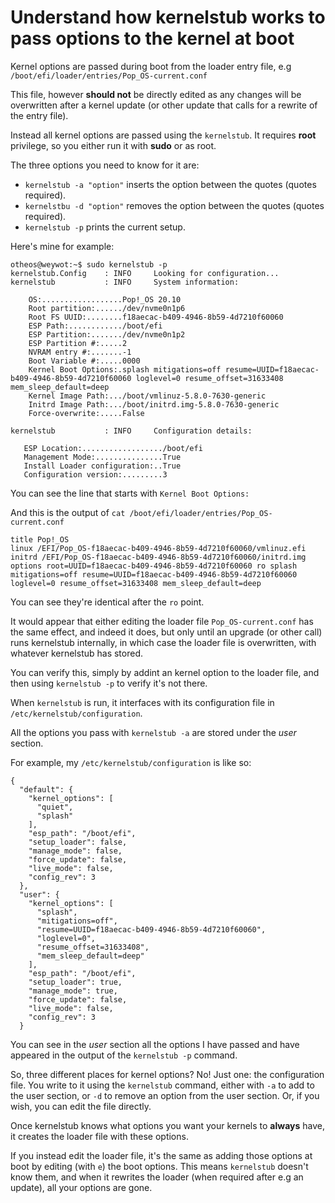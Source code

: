 # Understand how kernelstub works to pass options to the kernel at boot

Kernel options are passed during boot from the loader entry file, e.g ```/boot/efi/loader/entries/Pop_OS-current.conf```

This file, however **should not** be directly edited as any changes will be overwritten after a kernel update (or other update that calls for a rewrite of the entry file).

Instead all kernel options are passed using the ```kernelstub```. It requires **root** privilege, so you either run it with **sudo** or as root.

The three options you need to know for it are:

* ```kernelstub -a "option"``` inserts the option between the quotes (quotes required).
* ```kernelstbu -d "option"``` removes the option between the quotes (quotes required).
* ```kernelstub -p``` prints the current setup.

Here's mine for example:

~~~
otheos@weywot:~$ sudo kernelstub -p 
kernelstub.Config    : INFO     Looking for configuration...
kernelstub           : INFO     System information: 

    OS:..................Pop!_OS 20.10
    Root partition:....../dev/nvme0n1p6
    Root FS UUID:........f18aecac-b409-4946-8b59-4d7210f60060
    ESP Path:............/boot/efi
    ESP Partition:......./dev/nvme0n1p2
    ESP Partition #:.....2
    NVRAM entry #:.......-1
    Boot Variable #:.....0000
    Kernel Boot Options:.splash mitigations=off resume=UUID=f18aecac-b409-4946-8b59-4d7210f60060 loglevel=0 resume_offset=31633408 mem_sleep_default=deep
    Kernel Image Path:.../boot/vmlinuz-5.8.0-7630-generic
    Initrd Image Path:.../boot/initrd.img-5.8.0-7630-generic
    Force-overwrite:.....False

kernelstub           : INFO     Configuration details: 

   ESP Location:................../boot/efi
   Management Mode:...............True
   Install Loader configuration:..True
   Configuration version:.........3
~~~

You can see the line that starts with ```Kernel Boot Options:```

And this is the output of ```cat /boot/efi/loader/entries/Pop_OS-current.conf ```

~~~
title Pop!_OS
linux /EFI/Pop_OS-f18aecac-b409-4946-8b59-4d7210f60060/vmlinuz.efi
initrd /EFI/Pop_OS-f18aecac-b409-4946-8b59-4d7210f60060/initrd.img
options root=UUID=f18aecac-b409-4946-8b59-4d7210f60060 ro splash mitigations=off resume=UUID=f18aecac-b409-4946-8b59-4d7210f60060 loglevel=0 resume_offset=31633408 mem_sleep_default=deep
~~~

You can see they're identical after the ```ro``` point. 

It would appear that either editing the loader file ```Pop_OS-current.conf``` has the same effect, and indeed it does, but only until an upgrade (or other call) runs kernelstub internally, in which case the loader file is overwritten, with whatever kernelstub has stored.

You can verify this, simply by addint an kernel option to the loader file, and then using ```kernelstub -p``` to verify it's not there. 

When ```kernelstub``` is run, it interfaces with its configuration file in ```/etc/kernelstub/configuration```. 

All the options you pass with ```kernelstub -a``` are stored under the *user* section.

For example, my ```/etc/kernelstub/configuration``` is like so:

~~~
{
  "default": {
    "kernel_options": [
      "quiet",
      "splash"
    ],
    "esp_path": "/boot/efi",
    "setup_loader": false,
    "manage_mode": false,
    "force_update": false,
    "live_mode": false,
    "config_rev": 3
  },
  "user": {
    "kernel_options": [
      "splash",
      "mitigations=off",
      "resume=UUID=f18aecac-b409-4946-8b59-4d7210f60060",
      "loglevel=0",
      "resume_offset=31633408",
      "mem_sleep_default=deep"
    ],
    "esp_path": "/boot/efi",
    "setup_loader": true,
    "manage_mode": true,
    "force_update": false,
    "live_mode": false,
    "config_rev": 3
  }
~~~

You can see in the *user* section all the options I have passed and have appeared in the output of the ```kernelstub -p``` command.

So, three different places for kernel options? No! Just one: the configuration file. You write to it using the ```kernelstub``` command, either with ```-a``` to add to the user section, or ```-d``` to remove an option from the user section. Or, if you wish, you can edit the file directly.

Once kernelstub knows what options you want your kernels to **always** have, it creates the loader file with these options.

If you instead edit the loader file, it's the same as adding those options at boot by editing (with ```e```) the boot options. This means ```kernelstub``` doesn't know them, and when it rewrites the loader (when required after e.g an update), all your options are gone.

